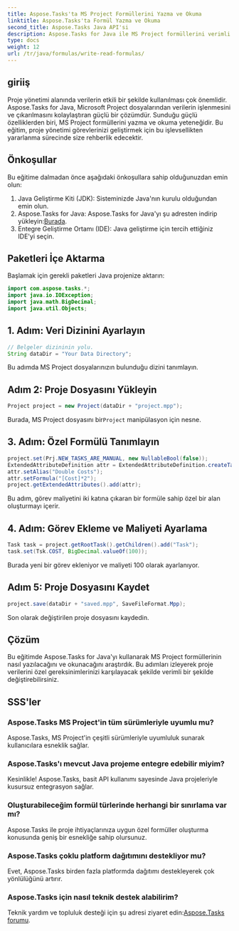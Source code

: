 ```yaml
---
title: Aspose.Tasks'ta MS Project Formüllerini Yazma ve Okuma
linktitle: Aspose.Tasks'ta Formül Yazma ve Okuma
second_title: Aspose.Tasks Java API'si
description: Aspose.Tasks for Java ile MS Project formüllerini verimli bir şekilde yazmayı ve okumayı öğrenin. Proje yönetimi becerilerinizi geliştirin.
type: docs
weight: 12
url: /tr/java/formulas/write-read-formulas/
---
```

## giriiş
Proje yönetimi alanında verilerin etkili bir şekilde kullanılması çok önemlidir. Aspose.Tasks for Java, Microsoft Project dosyalarından verilerin işlenmesini ve çıkarılmasını kolaylaştıran güçlü bir çözümdür. Sunduğu güçlü özelliklerden biri, MS Project formüllerini yazma ve okuma yeteneğidir. Bu eğitim, proje yönetimi görevlerinizi geliştirmek için bu işlevsellikten yararlanma sürecinde size rehberlik edecektir.
## Önkoşullar
Bu eğitime dalmadan önce aşağıdaki önkoşullara sahip olduğunuzdan emin olun:
1. Java Geliştirme Kiti (JDK): Sisteminizde Java'nın kurulu olduğundan emin olun.
2.  Aspose.Tasks for Java: Aspose.Tasks for Java'yı şu adresten indirip yükleyin:[Burada](https://releases.aspose.com/tasks/java/).
3. Entegre Geliştirme Ortamı (IDE): Java geliştirme için tercih ettiğiniz IDE'yi seçin.

## Paketleri İçe Aktarma
Başlamak için gerekli paketleri Java projenize aktarın:
```java
import com.aspose.tasks.*;
import java.io.IOException;
import java.math.BigDecimal;
import java.util.Objects;
```

## 1. Adım: Veri Dizinini Ayarlayın
```java
// Belgeler dizininin yolu.
String dataDir = "Your Data Directory";
```
Bu adımda MS Project dosyalarınızın bulunduğu dizini tanımlayın.
## Adım 2: Proje Dosyasını Yükleyin
```java
Project project = new Project(dataDir + "project.mpp");
```
Burada, MS Project dosyasını bir`Project` manipülasyon için nesne.
## 3. Adım: Özel Formülü Tanımlayın
```java
project.set(Prj.NEW_TASKS_ARE_MANUAL, new NullableBool(false));
ExtendedAttributeDefinition attr = ExtendedAttributeDefinition.createTaskDefinition(CustomFieldType.Text, ExtendedAttributeTask.Text1, "Custom");
attr.setAlias("Double Costs");
attr.setFormula("[Cost]*2");
project.getExtendedAttributes().add(attr);
```
Bu adım, görev maliyetini iki katına çıkaran bir formüle sahip özel bir alan oluşturmayı içerir.
## 4. Adım: Görev Ekleme ve Maliyeti Ayarlama
```java
Task task = project.getRootTask().getChildren().add("Task");
task.set(Tsk.COST, BigDecimal.valueOf(100));
```
Burada yeni bir görev ekleniyor ve maliyeti 100 olarak ayarlanıyor.
## Adım 5: Proje Dosyasını Kaydet
```java
project.save(dataDir + "saved.mpp", SaveFileFormat.Mpp);
```
Son olarak değiştirilen proje dosyasını kaydedin.

## Çözüm
Bu eğitimde Aspose.Tasks for Java'yı kullanarak MS Project formüllerinin nasıl yazılacağını ve okunacağını araştırdık. Bu adımları izleyerek proje verilerini özel gereksinimlerinizi karşılayacak şekilde verimli bir şekilde değiştirebilirsiniz.
## SSS'ler
### Aspose.Tasks MS Project'in tüm sürümleriyle uyumlu mu?
Aspose.Tasks, MS Project'in çeşitli sürümleriyle uyumluluk sunarak kullanıcılara esneklik sağlar.
### Aspose.Tasks'ı mevcut Java projeme entegre edebilir miyim?
Kesinlikle! Aspose.Tasks, basit API kullanımı sayesinde Java projeleriyle kusursuz entegrasyon sağlar.
### Oluşturabileceğim formül türlerinde herhangi bir sınırlama var mı?
Aspose.Tasks ile proje ihtiyaçlarınıza uygun özel formüller oluşturma konusunda geniş bir esnekliğe sahip olursunuz.
### Aspose.Tasks çoklu platform dağıtımını destekliyor mu?
Evet, Aspose.Tasks birden fazla platformda dağıtımı destekleyerek çok yönlülüğünü artırır.
### Aspose.Tasks için nasıl teknik destek alabilirim?
 Teknik yardım ve topluluk desteği için şu adresi ziyaret edin:[Aspose.Tasks forumu](https://forum.aspose.com/c/tasks/15).
